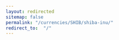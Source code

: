 ```yaml
---
layout: redirected
sitemap: false
permalink: "/currencies/SHIB/shiba-inu/"
redirect_to:  "/"
---
```

